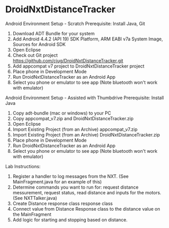 DroidNxtDistanceTracker
=======================

Android Environment Setup - Scratch
Prerequisite: Install Java, Git
1) Download ADT Bundle for your system
2) Add Android 4.4.2 (API 19) SDK Platform, ARM EABI v7a System Image, Sources for Android SDK
3) Open Eclipse
4) Check out Git project https://github.com/cjug/DroidNxtDistanceTracker.git
5) Add appcompat v7 project to DroidNxtDistanceTracker project
6) Place phone in Development Mode
7) Run DroidNxtDistanceTracker as an Android App
8) Select you phone or emulator to see app (Note bluetooth won't work with emulator)

Android Environment Setup - Assisted with Thumbdrive
Prerequisite: Install Java
1) Copy adt-bundle (mac or windows) to your PC
2) Copy appcompat_v7.zip and DroidNxtDistanceTracker.zip
3) Open Eclipse
4) Import Existing Project (from an Archive) appcompat_v7.zip
5) Import Existing Project (from an Archive) DroidNxtDistanceTracker.zip
6) Place phone in Development Mode
7) Run DroidNxtDistanceTracker as an Android App
8) Select you phone or emulator to see app (Note bluetooth won't work with emulator)


Lab Instructions:
1) Register a handler to log messages from the NXT. (See MainFragment.java for an example of this)
2) Determine commands you want to run for: request distance messurement, request status, read distance and inputs for the motors. (See NXTTalker.java)
3) Create Distance response class response class
4) Connect value from Distance Response class to the distance value on the MainFragment
5) Add logic for starting and stopping based on distance.
